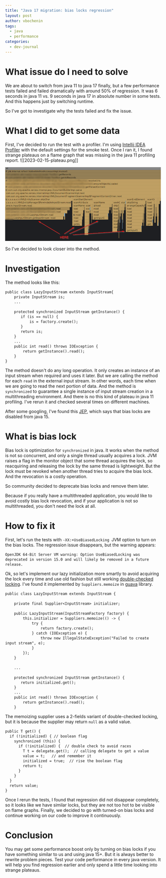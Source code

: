 ```yaml
---
title: "Java 17 migration: bias locks regression"
layout: post
author: vbochenin
tags:
  - java
  - performance
categories:
  - dev-journal
---
```

# What issue do I need to solve

We are about to switch from java 11 to java 17 finally, but a few performance tests failed and failed dramatically with around 50% of regression.
It was 6 seconds in java 11 vs. 9 seconds in java 17 in absolute number in some tests.
And this happens just by switching runtime.

So I've got to investigate why the tests failed and fix the issue.

# What I did to get some data

First, I've decided to run the test with a profiler. I'm using [Intellij IDEA Profiler](https://www.jetbrains.com/help/idea/profiler-intro.html) with the default settings for the smoke test.
Once I ran it, I found strange plateaus on a flame graph that was missing in the java 11 profiling report.
![[2023-02-15-plateau.png]]

![Plateaus](assets/img/posts/2023-02-15-java17-bias-locking-regression/plateau.png)


So I've decided to look closer into the method.

# Investigation

The method looks like this:

```
public class LazyInputStream extends InputStream{
    private InputStream is;
    ...
    
    protected synchronized InputStream getInstance() {
	   if (is == null) {
		   is = factory.create();
	   }
	   return is;
    }
    ...
	public int read() throws IOException {  
	    return getInstance().read();  
	}
} 
```

The method doesn't do any long operation. It only creates an instance of an input stream when required and uses it later.
But we are calling the method for each `read` in the external input stream. In other words, each time when we are going to read the next portion of data.
And the method is `synchronized` to guarantee a single instance of input stream creation in a multithreading environment.
And there is no this kind of plateau in java 11 profiling. I've rerun it and checked several times on different machines. 

After some googling, I've found this [JEP](https://openjdk.org/jeps/374), which says that bias locks are disabled from java 15.


# What is bias lock

Bias lock is optimization for `synchronized` in java.
It works when the method is not so concurrent, and only a single thread usually acquires a lock.
JVM raises a flag in the monitor object that some thread acquires the lock, so reacquiring and releasing the lock by the same thread is lightweight. But the lock must be revoked when another thread tries to acquire the bias lock. And the revocation is a costly operation.

So community decided to deprecate bias locks and remove them later.

Because if you really have a multithreaded application, you would like to avoid costly bias lock revocation, and if your application is not so multithreaded, you don't need the lock at all.

# How to fix it

First, let's run the tests with `-XX:+UseBiasedLocking `JVM option to turn on the bias locks.
The regression issue disappears, but the warning appears:
```
OpenJDK 64-Bit Server VM warning: Option UseBiasedLocking was deprecated in version 15.0 and will likely be removed in a future release.
```

Ok, so let's implement our lazy initialization more smartly to avoid acquiring the lock every time and use old fashion but still working [double-checked locking](https://en.wikipedia.org/wiki/Double-checked_locking).
I've found it implemented by `Suppliers.memoize` in [guava](https://github.com/google/guava) library. 

```
public class LazyInputStream extends InputStream {  

    private final Supplier<InputStream> initializer;
    
    public LazyInputStream(InputStreamFactory factory) {  
        this.initializer = Suppliers.memoize(() -> {  
            try {  
                return factory.create();  
            } catch (IOException e) {  
                throw new IllegalStateException("Failed to create input stream", e);  
            }  
        });  
    }
    
    ...
    
    protected synchronized InputStream getInstance() {
	   return initialized.get();
    }
    ...
	public int read() throws IOException {  
	    return getInstance().read();  
	}
```

The memoizing supplier uses a 2-fields variant of double-checked locking, but it is because the supplier may return `null` as a valid value.
```
public T get() {  
  if (!initialized) { // boolean flag  
    synchronized (this) {  
      if (!initialized) {  // double check to avoid races
        T t = delegate.get();  // calling delegate to get a value
        value = t;   // and remember it
        initialized = true;  // rise the boolean flag
        return t;  
      }  
    }  
  }  
  return value;  
}
```

Once I rerun the tests, I found that regression did not disappear completely, so it looks like we have similar locks, but they are not too hot to be visible on flame graphs. 
Finally, we decided to go with turned-on bias locks and continue working on our code to improve it continuously.

# Conclusion

You may get some performance boost only by turning on bias locks if you have something similar to us and using java 15+.
But it is always better to rewrite problem pieces.
Test your code performance in every java version. It will help you find regression earlier and only spend a little time looking into strange plateaus.